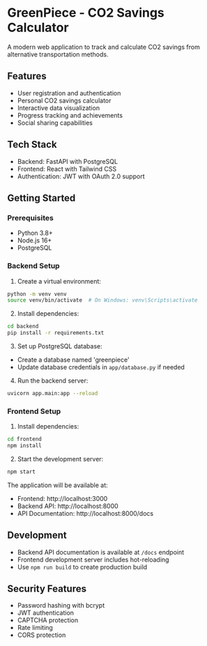 # GreenPiece - CO2 Savings Calculator

A modern web application to track and calculate CO2 savings from alternative transportation methods.

## Features

- User registration and authentication
- Personal CO2 savings calculator
- Interactive data visualization
- Progress tracking and achievements
- Social sharing capabilities

## Tech Stack

- Backend: FastAPI with PostgreSQL
- Frontend: React with Tailwind CSS
- Authentication: JWT with OAuth 2.0 support

## Getting Started

### Prerequisites

- Python 3.8+
- Node.js 16+
- PostgreSQL

### Backend Setup

1. Create a virtual environment:
```bash
python -m venv venv
source venv/bin/activate  # On Windows: venv\Scripts\activate
```

2. Install dependencies:
```bash
cd backend
pip install -r requirements.txt
```

3. Set up PostgreSQL database:
- Create a database named 'greenpiece'
- Update database credentials in `app/database.py` if needed

4. Run the backend server:
```bash
uvicorn app.main:app --reload
```

### Frontend Setup

1. Install dependencies:
```bash
cd frontend
npm install
```

2. Start the development server:
```bash
npm start
```

The application will be available at:
- Frontend: http://localhost:3000
- Backend API: http://localhost:8000
- API Documentation: http://localhost:8000/docs

## Development

- Backend API documentation is available at `/docs` endpoint
- Frontend development server includes hot-reloading
- Use `npm run build` to create production build

## Security Features

- Password hashing with bcrypt
- JWT authentication
- CAPTCHA protection
- Rate limiting
- CORS protection
